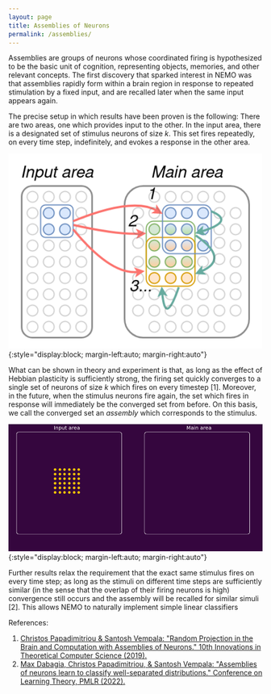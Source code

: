 ```yaml
---
layout: page
title: Assemblies of Neurons
permalink: /assemblies/
---
```


Assemblies are groups of neurons whose coordinated firing is hypothesized to be the basic unit of cognition, representing objects, memories, and other relevant concepts. The first discovery that sparked interest in NEMO was that assemblies rapidly form within a brain region in response to repeated stimulation by a fixed input, and are recalled later when the same input appears again.

The precise setup in which results have been proven is the following: There are two areas, one which provides input to the other. In the input area, there is a designated set of stimulus neurons of size *k*. This set fires repeatedly, on every time step, indefinitely, and evokes a response in the other area.

![The setup for assembly formation](https://raw.githubusercontent.com/mdabagia/nemo/master/docs/assets/images/assembly_formation.png){:style="display:block; margin-left:auto; margin-right:auto"}

What can be shown in theory and experiment is that, as long as the effect of Hebbian plasticity is sufficiently strong, the firing set quickly converges to a single set of neurons of size *k* which fires on every timestep [1]. Moreover, in the future, when the stimulus neurons fire again, the set which fires in response will immediately be the converged set from before. On this basis, we call the converged set an *assembly* which corresponds to the stimulus.

![The setup for assembly formation](https://raw.githubusercontent.com/mdabagia/nemo/master/docs/assets/images/assembly_formation.gif){:style="display:block; margin-left:auto; margin-right:auto"}

Further results relax the requirement that the exact same stimulus fires on every time step; as long as the stimuli on different time steps are sufficiently similar (in the sense that the overlap of their firing neurons is high) convergence still occurs and the assembly will be recalled for similar simuli [2]. This allows NEMO to naturally implement simple linear classifiers

References:
1. [Christos Papadimitriou & Santosh Vempala: "Random Projection in the Brain and Computation with Assemblies of Neurons." 10th Innovations in Theoretical Computer Science (2019).](https://par.nsf.gov/servlets/purl/10094284)
1. [Max Dabagia, Christos Papadimitriou, & Santosh Vempala: "Assemblies of neurons learn to classify well-separated distributions." Conference on Learning Theory, PMLR (2022).](https://proceedings.mlr.press/v178/dabagia22a.html)



